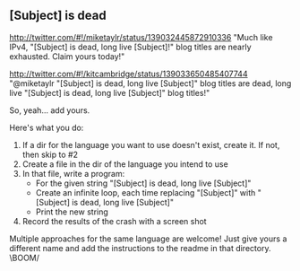 ## [Subject] is dead

http://twitter.com/#!/miketaylr/status/139032445872910336
"Much like IPv4, "[Subject] is dead, long live [Subject]!" blog titles are nearly exhausted. Claim yours today!"

http://twitter.com/#!/kitcambridge/status/139033650485407744
"@miketaylr "[Subject] is dead, long live [Subject]" blog titles are dead, long live "[Subject] is dead, long live [Subject]" blog titles!"

So, yeah... add yours.

Here's what you do:

1. If a dir for the language you want to use doesn't exist, create it. If not, then skip to #2
2. Create a file in the dir of the language you intend to use
3. In that file, write a program:
	- For the given string "[Subject] is dead, long live [Subject]"
	- Create an infinite loop, each time replacing "[Subject]" with "[Subject] is dead, long live [Subject]"
	- Print the new string
4. Record the results of the crash with a screen shot

Multiple approaches for the same language are welcome! Just give yours a different name and add the instructions to the readme in that directory. \BOOM/
